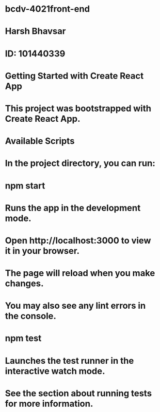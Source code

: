 # bcdv-4021front-end
# Harsh Bhavsar
# ID: 101440339
# Getting Started with Create React App
# This project was bootstrapped with Create React App.

# Available Scripts
# In the project directory, you can run:

# npm start
# Runs the app in the development mode.
# Open http://localhost:3000 to view it in your browser.

# The page will reload when you make changes.
# You may also see any lint errors in the console.

# npm test
# Launches the test runner in the interactive watch mode.
# See the section about running tests for more information.
